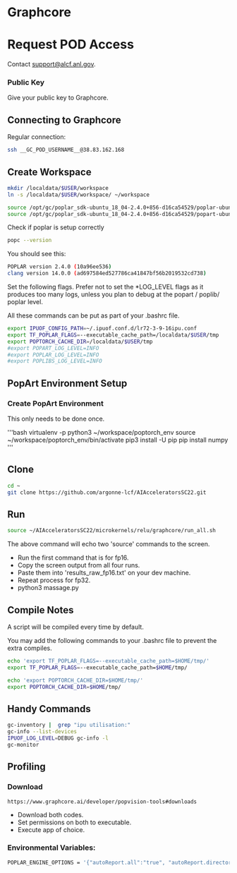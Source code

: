 # Graphcore

# Request POD Access

Contact support@alcf.anl.gov.

### Public Key

Give your public key to Graphcore.

## Connecting to Graphcore

Regular connection:

```bash
ssh __GC_POD_USERNAME__@38.83.162.168
```

## Create Workspace

```bash
mkdir /localdata/$USER/workspace
ln -s /localdata/$USER/workspace/ ~/workspace
```

```bash
source /opt/gc/poplar_sdk-ubuntu_18_04-2.4.0+856-d16ca54529/poplar-ubuntu_18_04-2.4.0+2529-969064e2df/enable.sh
source /opt/gc/poplar_sdk-ubuntu_18_04-2.4.0+856-d16ca54529/popart-ubuntu_18_04-2.4.0+2529-969064e2df/enable.sh
```

Check if poplar is setup correctly

```bash
popc --version
```

You should see this:

```bash
POPLAR version 2.4.0 (10a96ee536)
clang version 14.0.0 (ad697584ed527786ca41847bf56b2019532cd738)
```

Set the following flags. Prefer not to set the *LOG_LEVEL flags as it produces too many logs, unless you plan to debug at the popart / poplib/ poplar level.

All these commands can be put as part of your .bashrc file. 

```bash
export IPUOF_CONFIG_PATH=~/.ipuof.conf.d/lr72-3-9-16ipu.conf
export TF_POPLAR_FLAGS=--executable_cache_path=/localdata/$USER/tmp
export POPTORCH_CACHE_DIR=/localdata/$USER/tmp
#export POPART_LOG_LEVEL=INFO
#export POPLAR_LOG_LEVEL=INFO
#export POPLIBS_LOG_LEVEL=INFO
```


## PopArt Environment Setup

### Create PopArt Environment

This only needs to be done once.

'''bash
virtualenv -p python3 ~/workspace/poptorch_env
source ~/workspace/poptorch_env/bin/activate
pip3 install -U pip
pip install numpy
'''

## Clone

```bash
cd ~
git clone https://github.com/argonne-lcf/AIAcceleratorsSC22.git
```

## Run

```bash
source ~/AIAcceleratorsSC22/microkernels/relu/graphcore/run_all.sh
```

The above command will echo two 'source' commands to the screen.

- Run the first command that is for fp16.  
- Copy the screen output from all four runs. 
- Paste them into 'results_raw_fp16.txt' on your dev machine.
- Repeat process for fp32.
- python3 massage.py

## Compile Notes

A script will be compiled every time by default.

You may add the following commands to your .bashrc file to prevent the extra compiles.

```bash
echo 'export TF_POPLAR_FLAGS=--executable_cache_path=$HOME/tmp/'
export TF_POPLAR_FLAGS=--executable_cache_path=$HOME/tmp/

echo 'export POPTORCH_CACHE_DIR=$HOME/tmp/'
export POPTORCH_CACHE_DIR=$HOME/tmp/
```

## Handy Commands

```bash
gc-inventory |  grep "ipu utilisation:"
gc-info --list-devices
IPUOF_LOG_LEVEL=DEBUG gc-info -l
gc-monitor
```

## Profiling

### Download

```text
https://www.graphcore.ai/developer/popvision-tools#downloads
```

- Download both codes.
- Set permissions on both to executable.
- Execute app of choice.

### Environmental Variables:

```bash
POPLAR_ENGINE_OPTIONS = '{"autoReport.all":"true", "autoReport.directory":"./profile"}'
```